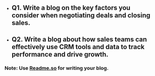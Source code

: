 - ## Q1. Write a blog on the key factors you consider when negotiating deals and closing sales.

- ## Q2. Write a blog about how sales teams can effectively use CRM tools and data to track performance and drive growth.

### Note: Use [Readme.so](https://readme.so/editor) for writing your blog.